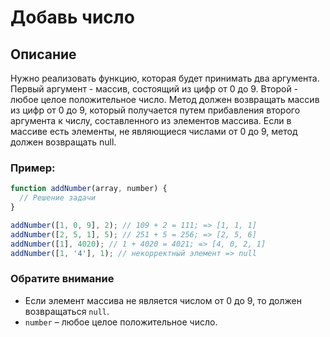 # Добавь число

## Описание
Нужно реализовать функцию, которая будет принимать два аргумента. Первый аргумент - массив, состоящий из цифр от 0 до 9. Второй - любое целое положительное число. Метод должен возвращать массив из цифр от 0 до 9, который получается путем прибавления второго аргумента к числу, составленного из элементов массива. Если в массиве есть элементы, не являющиеся числами от 0 до 9, метод должен возвращать null.

### Пример:
```js
function addNumber(array, number) {
  // Решение задачи
}

addNumber([1, 0, 9], 2); // 109 + 2 = 111; => [1, 1, 1]
addNumber([2, 5, 1], 5); // 251 + 5 = 256; => [2, 5, 6]
addNumber([1], 4020); // 1 + 4020 = 4021; => [4, 0, 2, 1]
addNumber([1, '4'], 1); // некорректный элемент => null
```

### Обратите внимание
* Если элемент массива не является числом от 0 до 9, то должен возвращаться `null`.
* `number` – любое целое положительное число.
